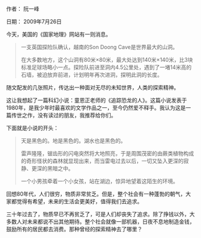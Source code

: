 作者： 阮一峰

日期： 2009年7月26日

今天，美国的《国家地理》网站有一则消息。

>一支英国探险队确认，越南的Son Doong Cave是世界最大的山洞。
>
>在大多数地方，这个山洞有80米×80米，最大处达到140米×140米，比3块标准足球场略小一点。探险队前进至洞内4.5公里处，遇到了一堵14米高的石墙，被迫放弃前进，计划明年再次进洞，探明此洞的长度。

随文配发的几张照片，传达出一种面对无尽的未知世界，人类的探索精神。

这让我想起了一篇科幻小说：童恩正老师的《追踪恐龙的人》。这篇小说发表于1980年，是我少年时最喜欢的文学作品之一，至今仍然爱不释手。我认为这是一篇传世之作，没有读过的朋友，我推荐给你们。

下面就是小说的开头：

>天是黑色的。地是黑色的。湖水也是黑色的。
>
>雷声隆隆，锯齿形的闪电突然将大地照亮，于是周围茂密的由蕨类植物构成的奇形怪状的森林就显现出来，而当雷电过去以后，一切又坠入更深的寂静、更深的黑暗之中。
>
>一个小男孩牵着一个小女孩，站在湖边，惊异地望着这陌生的环境。

回想80年代，人们很穷，物质非常贫乏。但是，整个社会有一种蓬勃的朝气，大家都觉得有希望，未来的生活会更美好，值得我们去追求。

三十年过去了，物质早已不再贫乏了，可是人们却丧失了追求。除了挣钱以外，大多数人对未来都说不出其他期待。整个社会就像一部机器，日夜不息地制造金钱，鼓励所有的居民都去消费。那种曾经的探索精神去了哪里？
